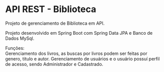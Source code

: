  # API REST - Biblioteca
Projeto de gerenciamento de Biblioteca em API.

Projeto desenvolvido em Spring Boot com Spring Data JPA e Banco de Dados MySql.

Funções: <br/>
Gerenciamento dos livros, as buscas por livros podem ser feitas por genero, titulo e autor.
Gerenciamento de usuários e o usuário possuí perfil de acesso, sendo Administrador e Cadastrado.

